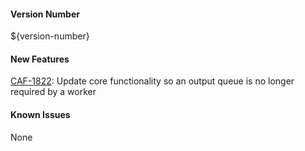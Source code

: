 #### Version Number
${version-number}

#### New Features
[CAF-1822](https://jira.autonomy.com/browse/CAF-1822): Update core functionality so an output queue is no longer required by a worker

#### Known Issues
None
